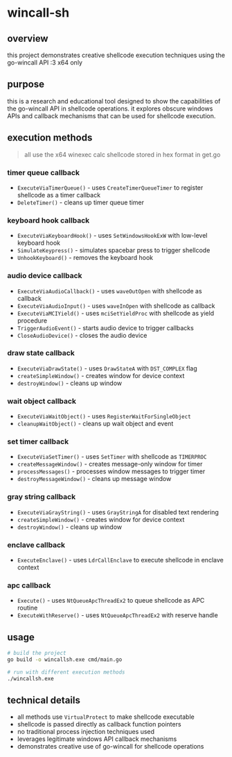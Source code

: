 # wincall-sh

## overview

this project demonstrates creative shellcode execution techniques using the go-wincall API :3 x64 only

## purpose

this is a research and educational tool designed to show the capabilities of the go-wincall API in shellcode operations. it explores obscure windows APIs and callback mechanisms that can be used for shellcode execution.

## execution methods
>all use the x64 winexec calc shellcode stored in hex format in get.go
### timer queue callback
- `ExecuteViaTimerQueue()` - uses `CreateTimerQueueTimer` to register shellcode as a timer callback
- `DeleteTimer()` - cleans up timer queue timer

### keyboard hook callback  
- `ExecuteViaKeyboardHook()` - uses `SetWindowsHookExW` with low-level keyboard hook
- `SimulateKeypress()` - simulates spacebar press to trigger shellcode
- `UnhookKeyboard()` - removes the keyboard hook

### audio device callback
- `ExecuteViaAudioCallback()` - uses `waveOutOpen` with shellcode as callback
- `ExecuteViaAudioInput()` - uses `waveInOpen` with shellcode as callback  
- `ExecuteViaMCIYield()` - uses `mciSetYieldProc` with shellcode as yield procedure
- `TriggerAudioEvent()` - starts audio device to trigger callbacks
- `CloseAudioDevice()` - closes the audio device

### draw state callback
- `ExecuteViaDrawState()` - uses `DrawStateA` with `DST_COMPLEX` flag
- `createSimpleWindow()` - creates window for device context
- `destroyWindow()` - cleans up window

### wait object callback
- `ExecuteViaWaitObject()` - uses `RegisterWaitForSingleObject` 
- `cleanupWaitObject()` - cleans up wait object and event

### set timer callback
- `ExecuteViaSetTimer()` - uses `SetTimer` with shellcode as `TIMERPROC`
- `createMessageWindow()` - creates message-only window for timer
- `processMessages()` - processes window messages to trigger timer
- `destroyMessageWindow()` - cleans up message window

### gray string callback
- `ExecuteViaGrayString()` - uses `GrayStringA` for disabled text rendering
- `createSimpleWindow()` - creates window for device context
- `destroyWindow()` - cleans up window

### enclave callback
- `ExecuteEnclave()` - uses `LdrCallEnclave` to execute shellcode in enclave context

### apc callback
- `Execute()` - uses `NtQueueApcThreadEx2` to queue shellcode as APC routine
- `ExecuteWithReserve()` - uses `NtQueueApcThreadEx2` with reserve handle


## usage

```bash
# build the project
go build -o wincallsh.exe cmd/main.go

# run with different execution methods
./wincallsh.exe
```

## technical details

- all methods use `VirtualProtect` to make shellcode executable
- shellcode is passed directly as callback function pointers
- no traditional process injection techniques used
- leverages legitimate windows API callback mechanisms
- demonstrates creative use of go-wincall for shellcode operations

